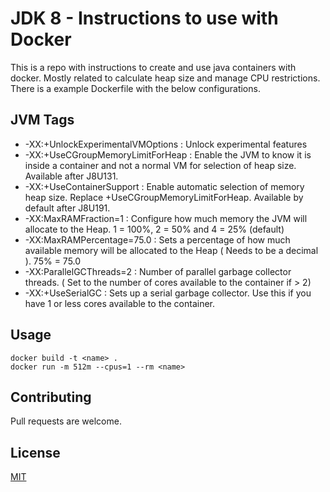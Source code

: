 # JDK 8 - Instructions to use with Docker

This is a repo with instructions to create and use java containers with docker.
Mostly related to calculate heap size and manage CPU restrictions.
There is a example Dockerfile with the below configurations.

## JVM Tags

* -XX:+UnlockExperimentalVMOptions : Unlock experimental features
* -XX:+UseCGroupMemoryLimitForHeap : Enable the JVM to know it is inside a container and not a normal VM for selection of heap size. Available after J8U131.
* -XX:+UseContainerSupport         : Enable automatic selection of memory heap size. Replace +UseCGroupMemoryLimitForHeap. Available by default after J8U191.
* -XX:MaxRAMFraction=1             : Configure how much memory the JVM will allocate to the Heap. 1 = 100%, 2 = 50% and 4 = 25% (default)
* -XX:MaxRAMPercentage=75.0        : Sets a percentage of how much available memory will be allocated to the Heap ( Needs to be a decimal ). 75% = 75.0
* -XX:ParallelGCThreads=2          : Number of parallel garbage collector threads. ( Set to the number of cores available to the container if > 2)
* -XX:+UseSerialGC                 : Sets up a serial garbage collector. Use this if you have 1 or less cores available to the container.

## Usage

```
docker build -t <name> .
docker run -m 512m --cpus=1 --rm <name>
```

## Contributing
Pull requests are welcome.

## License
[MIT](https://choosealicense.com/licenses/mit/)